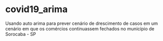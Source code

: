 # covid19_arima
Usando auto arima para prever cenário de drescimento de casos em um cenário em que os comércios continuassem fechados no município de Sorocaba - SP

